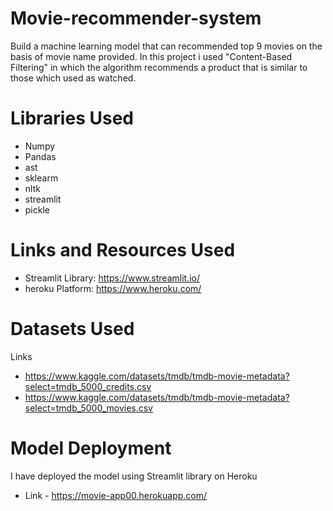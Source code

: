 # Movie-recommender-system
Build a machine learning model that can recommended top 9 movies on the basis of movie name provided.
In this project i used "Content-Based Filtering" in which the algorithm recommends a product that is similar to those which used as watched.

# Libraries Used
- Numpy
- Pandas
- ast
- sklearm
- nltk
- streamlit
- pickle

# Links and Resources Used
- Streamlit Library: https://www.streamlit.io/
- heroku Platform: https://www.heroku.com/

# Datasets Used
Links
- https://www.kaggle.com/datasets/tmdb/tmdb-movie-metadata?select=tmdb_5000_credits.csv
- https://www.kaggle.com/datasets/tmdb/tmdb-movie-metadata?select=tmdb_5000_movies.csv

# Model Deployment
I have deployed the model using Streamlit library on Heroku 
- Link - https://movie-app00.herokuapp.com/

